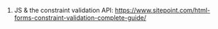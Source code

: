 1. JS & the constraint validation API:
https://www.sitepoint.com/html-forms-constraint-validation-complete-guide/

